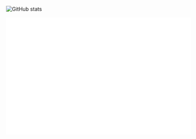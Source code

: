 ![GitHub stats](https://github-readme-stats.vercel.app/api?username=ehmicky&count_private=true&show_icons=true&include_all_commits=true&custom_title=GitHub%20stats)

![GitHub stats](https://github.com/ehmicky/ehmicky/blob/main/github-metrics.svg)
